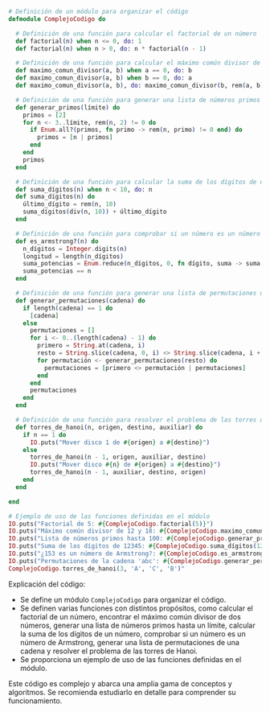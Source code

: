 ```elixir
# Definición de un módulo para organizar el código
defmodule ComplejoCodigo do

  # Definición de una función para calcular el factorial de un número
  def factorial(n) when n <= 0, do: 1
  def factorial(n) when n > 0, do: n * factorial(n - 1)

  # Definición de una función para calcular el máximo común divisor de dos números
  def maximo_comun_divisor(a, b) when a == 0, do: b
  def maximo_comun_divisor(a, b) when b == 0, do: a
  def maximo_comun_divisor(a, b), do: maximo_comun_divisor(b, rem(a, b))

  # Definición de una función para generar una lista de números primos hasta un límite
  def generar_primos(límite) do
    primos = [2]
    for n <- 3..límite, rem(n, 2) != 0 do
      if Enum.all?(primos, fn primo -> rem(n, primo) != 0 end) do
        primos = [n | primos]
      end
    end
    primos
  end

  # Definición de una función para calcular la suma de los dígitos de un número
  def suma_dígitos(n) when n < 10, do: n
  def suma_dígitos(n) do
    último_dígito = rem(n, 10)
    suma_dígitos(div(n, 10)) + último_dígito
  end

  # Definición de una función para comprobar si un número es un número de Armstrong
  def es_armstrong?(n) do
    n_dígitos = Integer.digits(n)
    longitud = length(n_dígitos)
    suma_potencias = Enum.reduce(n_dígitos, 0, fn dígito, suma -> suma + :math.pow(dígito, longitud) end)
    suma_potencias == n
  end

  # Definición de una función para generar una lista de permutaciones de una cadena
  def generar_permutaciones(cadena) do
    if length(cadena) == 1 do
      [cadena]
    else
      permutaciones = []
      for i <- 0..(length(cadena) - 1) do
        primero = String.at(cadena, i)
        resto = String.slice(cadena, 0, i) <> String.slice(cadena, i + 1, length(cadena) - 1)
        for permutación <- generar_permutaciones(resto) do
          permutaciones = [primero <> permutación | permutaciones]
        end
      end
      permutaciones
    end
  end

  # Definición de una función para resolver el problema de las torres de Hanoi
  def torres_de_hanoi(n, origen, destino, auxiliar) do
    if n == 1 do
      IO.puts("Mover disco 1 de #{origen} a #{destino}")
    else
      torres_de_hanoi(n - 1, origen, auxiliar, destino)
      IO.puts("Mover disco #{n} de #{origen} a #{destino}")
      torres_de_hanoi(n - 1, auxiliar, destino, origen)
    end
  end

end

# Ejemplo de uso de las funciones definidas en el módulo
IO.puts("Factorial de 5: #{ComplejoCodigo.factorial(5)}")
IO.puts("Máximo común divisor de 12 y 18: #{ComplejoCodigo.maximo_comun_divisor(12, 18)}")
IO.puts("Lista de números primos hasta 100: #{ComplejoCodigo.generar_primos(100)}")
IO.puts("Suma de los dígitos de 12345: #{ComplejoCodigo.suma_dígitos(12345)}")
IO.puts("¿153 es un número de Armstrong?: #{ComplejoCodigo.es_armstrong?(153)}")
IO.puts("Permutaciones de la cadena 'abc': #{ComplejoCodigo.generar_permutaciones('abc')}")
ComplejoCodigo.torres_de_hanoi(3, 'A', 'C', 'B')"
```

Explicación del código:

* Se define un módulo `ComplejoCodigo` para organizar el código.
* Se definen varias funciones con distintos propósitos, como calcular el factorial de un número, encontrar el máximo común divisor de dos números, generar una lista de números primos hasta un límite, calcular la suma de los dígitos de un número, comprobar si un número es un número de Armstrong, generar una lista de permutaciones de una cadena y resolver el problema de las torres de Hanoi.
* Se proporciona un ejemplo de uso de las funciones definidas en el módulo.

Este código es complejo y abarca una amplia gama de conceptos y algoritmos. Se recomienda estudiarlo en detalle para comprender su funcionamiento.